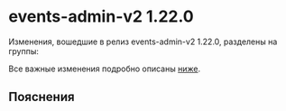# events-admin-v2 1.22.0

<!-- ЧЕЛОВЕЧЕСКОЕ ВСТУПЛЕНИЕ -->

Изменения, вошедшие в релиз events-admin-v2 1.22.0, разделены на группы:

Все важные изменения подробно описаны [ниже](#Пояснения).

## Пояснения

